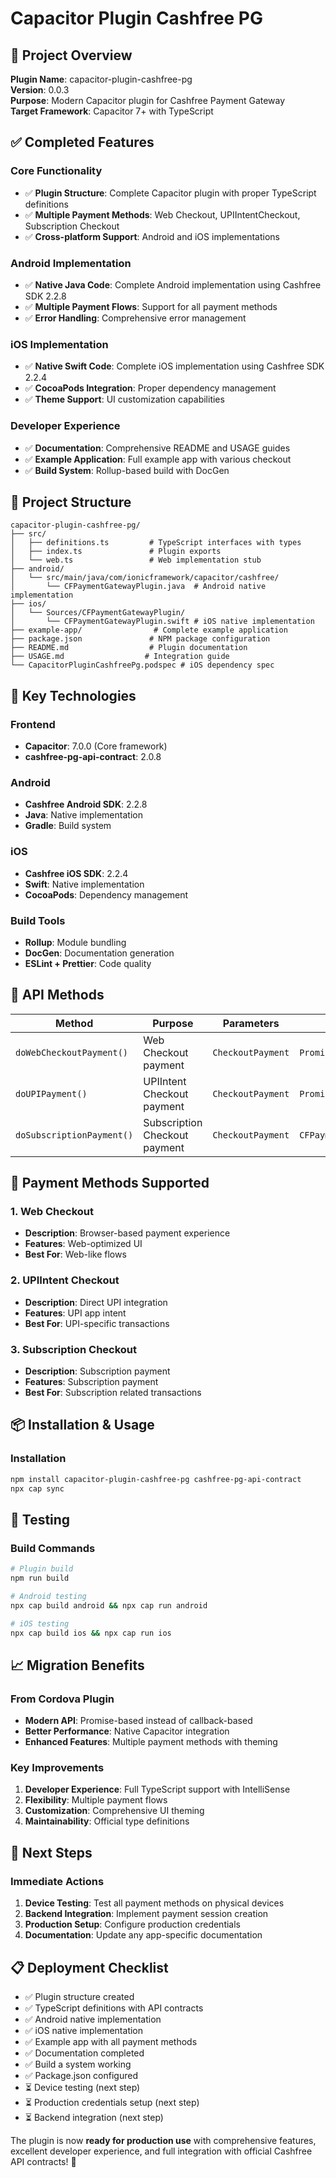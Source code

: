 # Capacitor Plugin Cashfree PG

## 🎯 Project Overview

**Plugin Name**: capacitor-plugin-cashfree-pg  
**Version**: 0.0.3  
**Purpose**: Modern Capacitor plugin for Cashfree Payment Gateway  
**Target Framework**: Capacitor 7+ with TypeScript  

## ✅ Completed Features

### Core Functionality
- ✅ **Plugin Structure**: Complete Capacitor plugin with proper TypeScript definitions
- ✅ **Multiple Payment Methods**: Web Checkout, UPIIntentCheckout, Subscription Checkout
- ✅ **Cross-platform Support**: Android and iOS implementations

### Android Implementation
- ✅ **Native Java Code**: Complete Android implementation using Cashfree SDK 2.2.8
- ✅ **Multiple Payment Flows**: Support for all payment methods
- ✅ **Error Handling**: Comprehensive error management

### iOS Implementation  
- ✅ **Native Swift Code**: Complete iOS implementation using Cashfree SDK 2.2.4
- ✅ **CocoaPods Integration**: Proper dependency management
- ✅ **Theme Support**: UI customization capabilities

### Developer Experience
- ✅ **Documentation**: Comprehensive README and USAGE guides
- ✅ **Example Application**: Full example app with various checkout
- ✅ **Build System**: Rollup-based build with DocGen

## 📁 Project Structure

```
capacitor-plugin-cashfree-pg/
├── src/
│   ├── definitions.ts         # TypeScript interfaces with types
│   ├── index.ts               # Plugin exports
│   └── web.ts                 # Web implementation stub
├── android/
│   └── src/main/java/com/ionicframework/capacitor/cashfree/
│       └── CFPaymentGatewayPlugin.java  # Android native implementation
├── ios/
│   └── Sources/CFPaymentGatewayPlugin/
│       └── CFPaymentGatewayPlugin.swift # iOS native implementation  
├── example-app/                # Complete example application
├── package.json               # NPM package configuration
├── README.md                  # Plugin documentation
├── USAGE.md                  # Integration guide
└── CapacitorPluginCashfreePg.podspec # iOS dependency spec
```

## 🔧 Key Technologies

### Frontend
- **Capacitor**: 7.0.0 (Core framework)
- **cashfree-pg-api-contract**: 2.0.8

### Android
- **Cashfree Android SDK**: 2.2.8
- **Java**: Native implementation
- **Gradle**: Build system

### iOS
- **Cashfree iOS SDK**: 2.2.4  
- **Swift**: Native implementation
- **CocoaPods**: Dependency management

### Build Tools
- **Rollup**: Module bundling
- **DocGen**: Documentation generation
- **ESLint + Prettier**: Code quality

## 🚀 API Methods

| Method | Purpose | Parameters | Returns |
|--------|---------|------------|---------|
| `doWebCheckoutPayment()` | Web Checkout payment | `CheckoutPayment` | `Promise<CFPaymentResult>` |
| `doUPIPayment()` | UPIIntent Checkout payment | `CheckoutPayment` | `Promise<CFPaymentResult>` |
| `doSubscriptionPayment()` | Subscription Checkout payment | `CheckoutPayment` | `CFPaymentResult<CFPaymentResult>` |

## 📱 Payment Methods Supported

### 1. Web Checkout
- **Description**: Browser-based payment experience
- **Features**: Web-optimized UI
- **Best For**: Web-like flows

### 2. UPIIntent Checkout
- **Description**: Direct UPI integration
- **Features**: UPI app intent
- **Best For**: UPI-specific transactions

### 3. Subscription Checkout
- **Description**: Subscription payment
- **Features**: Subscription payment
- **Best For**: Subscription related transactions


## 📦 Installation & Usage

### Installation
```bash
npm install capacitor-plugin-cashfree-pg cashfree-pg-api-contract
npx cap sync
```


## 🧪 Testing

### Build Commands
```bash
# Plugin build
npm run build

# Android testing
npx cap build android && npx cap run android

# iOS testing  
npx cap build ios && npx cap run ios
```

## 📈 Migration Benefits

### From Cordova Plugin
- **Modern API**: Promise-based instead of callback-based
- **Better Performance**: Native Capacitor integration
- **Enhanced Features**: Multiple payment methods with theming

### Key Improvements
1. **Developer Experience**: Full TypeScript support with IntelliSense
2. **Flexibility**: Multiple payment flows
3. **Customization**: Comprehensive UI theming
4. **Maintainability**: Official type definitions

## 🚧 Next Steps

### Immediate Actions
1. **Device Testing**: Test all payment methods on physical devices
2. **Backend Integration**: Implement payment session creation
3. **Production Setup**: Configure production credentials
4. **Documentation**: Update any app-specific documentation


## 📋 Deployment Checklist

- ✅ Plugin structure created
- ✅ TypeScript definitions with API contracts
- ✅ Android native implementation  
- ✅ iOS native implementation
- ✅ Example app with all payment methods
- ✅ Documentation completed
- ✅ Build a system working
- ✅ Package.json configured
- ⏳ Device testing (next step)
- ⏳ Production credentials setup (next step)
- ⏳ Backend integration (next step)


The plugin is now **ready for production use** with comprehensive features, excellent developer experience, and full integration with official Cashfree API contracts! 🚀